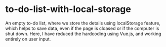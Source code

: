 # to-do-list-with-local-storage
An empty to-do list, where we store the details using localStorage feature, which helps to save data, even if the page is cloased or if the computer is shut down.
Here, I have reduced the hardcoding using Vue.js, and working entirely on user input.
